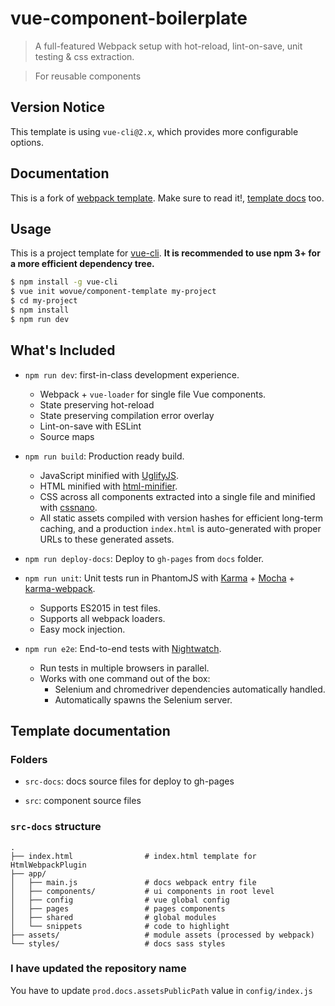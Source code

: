 # vue-component-boilerplate

> A full-featured Webpack setup with hot-reload, lint-on-save, unit testing & css extraction.

> For reusable components

## Version Notice

This template is using `vue-cli@2.x`, which provides more configurable options.

## Documentation

This is a fork of [webpack template](http://vuejs-templates.github.io/webpack). Make sure to read it!, [template docs](https://github.com/wovue/component-template#template-documentation) too.

## Usage

This is a project template for [vue-cli](https://github.com/vuejs/vue-cli). **It is recommended to use npm 3+ for a more efficient dependency tree.**

``` bash
$ npm install -g vue-cli
$ vue init wovue/component-template my-project
$ cd my-project
$ npm install
$ npm run dev
```

## What's Included

- `npm run dev`: first-in-class development experience.
  - Webpack + `vue-loader` for single file Vue components.
  - State preserving hot-reload
  - State preserving compilation error overlay
  - Lint-on-save with ESLint
  - Source maps

- `npm run build`: Production ready build.
  - JavaScript minified with [UglifyJS](https://github.com/mishoo/UglifyJS2).
  - HTML minified with [html-minifier](https://github.com/kangax/html-minifier).
  - CSS across all components extracted into a single file and minified with [cssnano](https://github.com/ben-eb/cssnano).
  - All static assets compiled with version hashes for efficient long-term caching, and a production `index.html` is auto-generated with proper URLs to these generated assets.

- `npm run deploy-docs`: Deploy to `gh-pages` from `docs` folder.

- `npm run unit`: Unit tests run in PhantomJS with [Karma](http://karma-runner.github.io/0.13/index.html) + [Mocha](http://mochajs.org/) + [karma-webpack](https://github.com/webpack/karma-webpack).
  - Supports ES2015 in test files.
  - Supports all webpack loaders.
  - Easy mock injection.

- `npm run e2e`: End-to-end tests with [Nightwatch](http://nightwatchjs.org/).
  - Run tests in multiple browsers in parallel.
  - Works with one command out of the box:
    - Selenium and chromedriver dependencies automatically handled.
    - Automatically spawns the Selenium server.

## Template documentation

### Folders

* `src-docs`: docs source files for deploy to gh-pages

* `src`: component source files

### `src-docs` structure

```
.
├── index.html                # index.html template for HtmlWebpackPlugin
├── app/                      
│   ├── main.js               # docs webpack entry file
│   ├── components/           # ui components in root level
│   ├── config                # vue global config
│   ├── pages                 # pages components
│   ├── shared                # global modules
│   └── snippets              # code to highlight
├── assets/                   # module assets (processed by webpack)
└── styles/                   # docs sass styles
```

### I have updated the repository name

You have to update `prod.docs.assetsPublicPath` value in `config/index.js`
